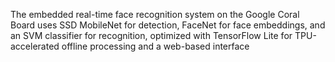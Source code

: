 The embedded real-time face recognition system on the Google Coral Board uses SSD MobileNet for detection, FaceNet for face embeddings, and an SVM classifier for recognition, optimized with TensorFlow Lite for TPU-accelerated offline processing and a web-based interface
